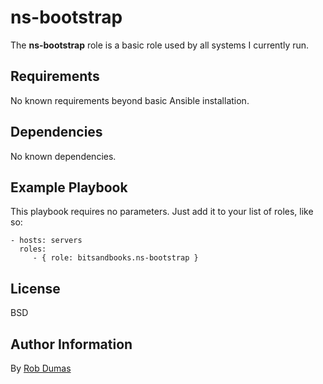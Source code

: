 ns-bootstrap
=========

The **ns-bootstrap** role is a basic role used by all systems I currently run. 

Requirements
------------

No known requirements beyond basic Ansible installation.

Dependencies
------------

No known dependencies.

Example Playbook
----------------

This playbook requires no parameters. Just add it to your list of roles, like so:

    - hosts: servers
      roles:
         - { role: bitsandbooks.ns-bootstrap }

License
-------

BSD

Author Information
------------------

By [Rob Dumas](https://github.com/bitsandbooks)

